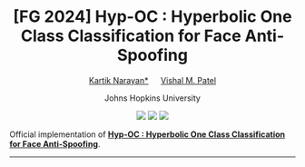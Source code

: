 <div align="center">

# [FG 2024] Hyp-OC : Hyperbolic One Class Classification for Face Anti-Spoofing

[Kartik Narayan*](https://kartik-3004.github.io/portfolio/) &emsp; [Vishal M. Patel](https://engineering.jhu.edu/faculty/vishal-patel/)  

Johns Hopkins University

<a href=''><img src='https://img.shields.io/badge/Project-Page-blue'></a>
<a href=''><img src='https://img.shields.io/badge/Paper-arXiv-red'></a>
<a href=''><img src='https://img.shields.io/badge/%F0%9F%A4%97%20Hugging%20Face-Model-orange'></a>

</div>

Official implementation of **[Hyp-OC : Hyperbolic One Class Classification for Face Anti-Spoofing]()**.
<hr />
